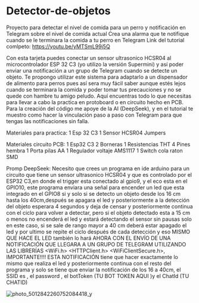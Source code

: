 # Detector-de-objetos
Proyecto para detectar el nivel de comida para un perro y notificación en Telegram sobre el nivel de comida actual
Crea una alarma que te notifique cuando se le terminara la comida a tu perro en Telegram
Link del tutorial comlpeto: https://youtu.be/yMTSmL99j5Q


Con esta tarjeta puedes conectar un sensor ultrasonico HCSR04 al microcontrolador ESP 32 C3 (yo utilizo la versión Supermini) y así poder enviar una notificación a un grupo de Telegram cuando se detecte un objeto.
Te propongo utilizar este sistema para adaptarlo a un dispensador de alimento para perros pues así sera muy fácil saber aunque estés lejos cuando se terminara la comida y poder tomar tus precauciones y no se quede con hambre tu amigo peludo.
Aquí encuentras todo lo que necesitas para llevar a cabo la practica en protoboard o en circuito hecho en PCB.
Para la creación del código me apoye de la AI (DeepSeek), y en el tutorial te muestro como hacer la vinculación paso a paso con Telegram para que tengas las notificaciones sin falla.

Materiales para practica:
1 Esp 32 C3
1 Sensor HCSR04
Jumpers

Materiales circuito PCB:
1 Esp32 C3
2 Borneras
1 Resistencias THT
4 Pines hembra
1 Porta pilas AA
1 Regulador voltaje AMS1117
1 Switch cola raton SMD

Promp DeepSeek:
Necesito que crees un programa en ide arduino para un circuito que tiene un sensor ultrasonico HCSR04 y que es controlado por el ESP32 C3,en donde el trigger esta conectado al gpio9, y el eco esta en el GPIO10, este programa enviara una señal para encender un led que esta integrado en el GPIO8 si y solo si se detecto un objeto desde los 16 cm hasta los 40cm,después se apagara el led y posteriormente a la detección del objeto esperara 4 segundos y deja de censar y posteriormente continua con el ciclo para volver a detectar, pero si el objeto detectado esta a 15 cm o menos no encenderá el led y estará detectando el sensor sin pausas solo en este caso, si se sale de rango mayor a 40 cm deberá estar apagado el led y por ultimo se repite el ciclo después de cada detección y eso MISMO QUE HACE EL LED también lo hará AHORA CON EL ENVÍO DE UNA NOTIFICACIÓN QUE LLEGARA A UN GRUPO DE TELEGRAM UTILIZANDO LAS LIBRERÍAS <WiFi.h> <HTTPClient.h> <WiFiClientSecure.h>, IMPORTANTE!!!! ESTA NOTIFICACIÓN tiene que hacer exactamente lo mismo que realiza el led y posteriormente continua con el resto del programa y solo se tiene que enviar la notificación de los 16 a 40cm, el SSID es , el password , el botToken (TU BOT TOKEN AQUI )y el ChatId (TU CHATID)

![photo_5012842260752084418_y](https://github.com/user-attachments/assets/c6068f4c-711a-49a3-aa0e-13f57714f128)

